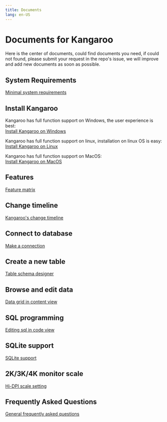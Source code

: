 ```yaml
---
title: Documents
lang: en-US
---
```


# Documents for Kangaroo
Here is the center of documents, could find documents you need, if could not found, please submit your request in the repo's issue, we will improve and add new documents as soon as possible. 

## System Requirements
[Minimal system requirements](system-requirements.md)

## Install Kangaroo
Kangaroo has full function support on Windows, the user experience is best:<br/>
[Install Kangaroo on Windows](install-windows.md)

Kangaroo has full function support on linux, installation on linux OS is easy:<br/>
[Install Kangaroo on Linux](install-linux.md)

Kangaroo has full function support on MacOS:<br/>
[Install Kangaroo on MacOS](install-macos.md)

## Features
[Feature matrix](feature-matrix.md)

## Change timeline
[Kangaroo's change timeline](changelog.md)

## Connect to database
[Make a connection](connection.md)

## Create a new table
[Table schema designer](designer-schema.md)

## Browse and edit data
[Data grid in content view](datagrid.md)

## SQL programming
[Editing sql in code view](editor.md)

## SQLite support
[SQLite support](sqlite.md)

## 2K/3K/4K monitor scale
[Hi-DPI scale setting](scale.md)

## Frequently Asked Questions
[General frequently asked questions](faq.md)

<Vssue :issue-id="2" :title="$title" />
